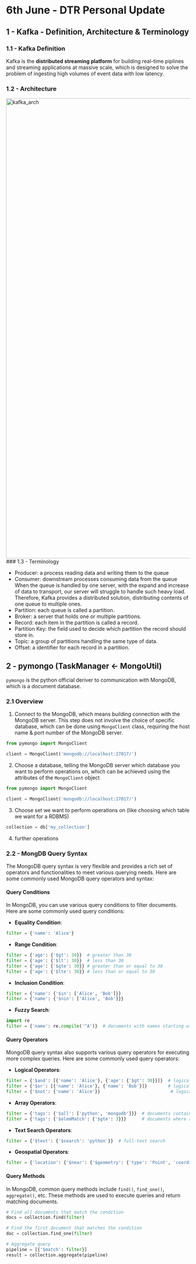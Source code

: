 # 6th June - DTR Personal Update

## 1 - Kafka - Definition, Architecture & Terminology
### 1.1 - Kafka Definition
Kafka is the **distributed streaming platform** for building real-time piplines and streaming applications at massive scale, which is designed to solve the problem of ingesting high volumes of event data with low latency.
### 1.2 - Architecture
<img width="1258" alt="kafka_arch" src="https://github.com/newsbreak-tairan/NewsBreak-Personal-Update/assets/171548189/ccf8e5f1-fcc4-4ff7-833f-fc48b96960dc">
### 1.3 - Terminology

- Producer: a process reading data and writing them to the queue
- Consumer: downstream processes consuming data from the queue
When the queue is handled by one server, with the expand and increase of data to transport, our server will struggle to handle such heavy load. Therefore, Kafka provides a distributed solution, distributing contents of one queue to multiple ones.
- Partition: each queue is called a partition.
- Broker: a server that holds one or multiple partitions.
- Record: each item in the partition is called a record.
- Partition Key: the field used to decide which partition the record should store in.
- Topic: a group of partitions handling the same type of data.
- Offset: a identifier for each record in a partition.

## 2 - pymongo (TaskManager <- MongoUtil)
`pymongo` is the python official deriver to communication with MongoDB, which is a document database.

### 2.1 Overview
1. Connect to the MongoDB, which means building connection with the MongoDB server. This step does not involve the choice of specific database, which can be done using `MongoClient` class, requiring the host name & port number of the MongoDB server.
```python
from pymongo import MongoClient

client = MongoClient('mongodb://localhost:27017/')
```
2. Choose a database, telling the MongoDB server which database you want to perform operations on, which can be achieved using the attributes of the `MongoClient` object
```python
from pymongo import MongoClient

client = MongoClient('mongodb://localhost:27017/')
```
3. Choose set we want to perform operations on (like choosing which table we want for a RDBMS)
```python
collection = db['my_collection']
```
4. further operations

### 2.2 - MongDB Query Syntax

The MongoDB query syntax is very flexible and provides a rich set of operators and functionalities to meet various querying needs. Here are some commonly used MongoDB query operators and syntax:

#### Query Conditions

In MongoDB, you can use various query conditions to filter documents. Here are some commonly used query conditions:

- **Equality Condition**:

```python
filter = {'name': 'Alice'}
```

- **Range Condition**:

```python
filter = {'age': {'$gt': 30}}  # greater than 30
filter = {'age': {'$lt': 30}}  # less than 30
filter = {'age': {'$gte': 30}} # greater than or equal to 30
filter = {'age': {'$lte': 30}} # less than or equal to 30
```

- **Inclusion Condition**:

```python
filter = {'name': {'$in': ['Alice', 'Bob']}}
filter = {'name': {'$nin': ['Alice', 'Bob']}}
```

- **Fuzzy Search**:

```python
import re
filter = {'name': re.compile('^A')}  # documents with names starting with the letter "A"
```

#### Query Operators

MongoDB query syntax also supports various query operators for executing more complex queries. Here are some commonly used query operators:

- **Logical Operators**:

```python
filter = {'$and': [{'name': 'Alice'}, {'age': {'$gt': 30}}]}  # logical AND operation
filter = {'$or': [{'name': 'Alice'}, {'name': 'Bob'}]}        # logical OR operation
filter = {'$not': {'name': 'Alice'}}                           # logical NOT operation
```

- **Array Operators**:

```python
filter = {'tags': {'$all': ['python', 'mongodb']}}  # documents containing all specified elements
filter = {'tags': {'$elemMatch': {'$gte': 3}}}      # documents where array elements match specified conditions
```

- **Text Search Operators**:

```python
filter = {'$text': {'$search': 'python'}}  # full-text search
```

- **Geospatial Operators**:

```python
filter = {'location': {'$near': {'$geometry': {'type': 'Point', 'coordinates': [x, y]}}}}  # documents near a location
```

#### Query Methods

In MongoDB, common query methods include `find()`, `find_one()`, `aggregate()`, etc. These methods are used to execute queries and return matching documents.

```python
# Find all documents that match the condition
docs = collection.find(filter)

# Find the first document that matches the condition
doc = collection.find_one(filter)

# Aggregate query
pipeline = [{'$match': filter}]
result = collection.aggregate(pipeline)
```






